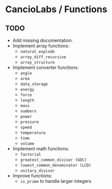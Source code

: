 # CancioLabs / Functions

## TODO

* Add missing documentation.
* Implement array functions:
  * `natural_explode`
  * `array_diff_recursive`
  * `array_structure`
* Implement converter functions:
  * `angle`
  * `area`
  * `data_storage`
  * `energy`
  * `force`
  * `length`
  * `mass`
  * `numbers`
  * `power`
  * `pressure`
  * `speed`
  * `temperature`
  * `time`
  * `volume`
* Implement math functions:
  * `factorial`
  * `greatest_common_divisor (GDC)`
  * `lowest_common_denominator (LCD)` 
  * `unitary_divisor`
* Improve functions:
  * `is_prime` to handle larger integers
